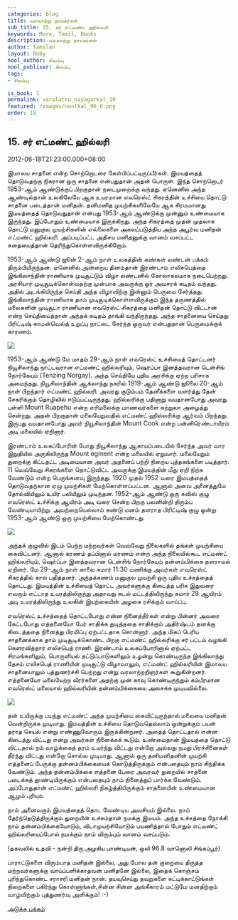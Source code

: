 ```yaml
---
categories: blog
title: வரலாற்று நாயகர்கள்
sub_title: 15. சர் எட்மண்ட் ஹில்லரி
keywords: More, Tamil, Books
description: வரலாற்று நாயகர்கள்
author: Tamilan
layout: Ruby
nool_author: சிலம்பு
nool_publiser: சிலம்பு
tags:
- சிலம்பு

is_book: 1
permalink: varalatru_nayagarkal_19
featured: /images/noolkal_96_6.png
order: 19
---
```



## 15. சர் எட்மண்ட் ஹில்லரி

2012-06-18T21:23:00.000+08:00

இமாலய சாதனை என்ற சொற்றொடரை கேள்பிப்பட்டிருப்பீர்கள். இமயத்தைத் தொடுவதற்கு நிகரான ஒரு சாதனை என்பதுதான் அதன் பொருள். இந்த சொற்றொடர் 1953-ஆம் ஆண்டுக்குப் பிறகுதான் நடைமுறைக்கு வந்தது. ஏனெனில் அந்த ஆண்டில்தான் உலகிலேயே ஆக உயரமான எவரெஸ்ட் சிகரத்தின் உச்சியை தொட்டு சாதனை படைத்தான் மனிதன். தனிமனித முயற்சிகளிலேயே ஆக சிரமமானது இமயத்தைத் தொடுவதுதான் என்பது 1953-ஆம் ஆண்டுக்கு முன்னும் உண்மையாக இருந்தது. இப்போதும் உண்மையாக இருக்கிறது. அந்த சிகரத்தை முதன் முதலாக தொட்டு மனுகுல முயற்சிகளின் எல்லைகளை அகலப்படுத்திய அந்த அபூர்வ மனிதன் எட்மண்ட் ஹில்லரி. அப்படிப்பட்ட அதிசய மனிதனுக்கு வானம் வசப்பட்ட கதையைத்தான் தெரிந்துகொள்ளவிருக்கிறோம்.

1953-ஆம் ஆண்டு ஜூன் 2-ஆம் நாள் உலகத்தின் கண்கள் லண்டன் பக்கம் திரும்பியிருந்தன. ஏனெனில் அன்றைய தினம்தான் இரண்டாம் எலிசபெத்தை இங்கிலாந்தின் ராணியாக முடிசூட்டும் விழா லண்டனில் கோலாகலமாக நடைபெற்றது. அரசியார் முடிசூடிக்கொள்வதற்கு முன்பாக அவருக்கு ஓர் அவசரக் கடிதம் வந்தது. அதில் அடங்கியிருந்த செய்தி அந்த விழாவிற்கு இன்னும் பெருமை சேர்த்தது. இங்கிலாந்தின் ராணியாக தாம் முடிசூடிக்கொள்ளவிருக்கும் இந்த தருணத்தில் மலைகளின் முடிசூடா ராணியான எவரெஸ்ட் சிகரத்தை மனிதன் தொட்டு விட்டான் என்ற செய்தியைத்தான் அந்தக் கடிதம் தாங்கி வந்திருந்தது. அந்த சாதனையை செய்தது பிரிட்டிஷ் காமன்வெல்த் உறுப்பு நாட்டை சேர்ந்த ஒருவர் என்பதுதான் பெருமைக்குக் காரணம்.

![](http://3.bp.blogspot.com/-kBCxmzGrEeg/T91Iv4oOV1I/AAAAAAAABzc/G5Zbq62nED4/s320/Edmund-Hillary-n-Tenzing-Norgay.jpg)

1953-ஆம் ஆண்டு மே மாதம் 29-ஆம் நாள் எவரெஸ்ட் உச்சியைத் தொட்டனர் நியூசிலாந்து நாட்டவரான எட்மண்ட் ஹில்லரியும், ஷெர்ப்பா இனத்தவரான டென்சிங் நோர்கேயும் (Tenzing Norgay). அந்த செய்தியே புதிய அரசிக்கு ஏற்ற பரிசாக அமைந்தது. நியூசிலாந்தின் ஆக்லாந்து நகரில் 1919-ஆம் ஆண்டு ஜூலை 20-ஆம் நாள் பிறந்தார் எட்மண்ட் ஹில்லரி. அவரது குடும்பம் தேனீக்களை வளர்த்து தேன் சேகரிக்கும் தொழிலில் ஈடுப்பட்டிருந்தது. ஹில்லரிக்கு பதினாறு வயதானபோது அவரது பள்ளி Mount Ruapehu என்ற எரிமலைக்கு மாணவர்களை சுற்றுலா அழைத்து சென்றது. அதன் பிறகுதான் மலையேறுவதில் எட்மண்ட் ஹில்லரிக்கு ஆர்வம் பிறந்தது. இருபது வயதானபோது அவர் நியூசிலாந்தின் Mount Cook என்ற பன்னிரெண்டாயிரம் அடி மலையில் ஏறினார்.

இரண்டாம் உலகப்போரின் போது நியூசிலாந்து ஆகாயப்படையில் சேர்ந்த அவர் வார இறுதியில் அருகிலிருந்த Mount egment என்ற மலையில் ஏறுவார். மலையேறும் துறைக்கு கிட்டதட்ட அடிமையான அவர் அதனைப் பற்றி நிறைய புத்தகங்களை படித்தார். 11 வெவ்வேறு சிகரங்களை தொட்டுவிட்ட அவருக்கு இமயத்தின் மீது ஏறி நிற்க வேண்டும் என்ற பெருங்கனவு இருந்தது. 1920 முதல் 1952 வரை இமயத்தைத் தொடுவதற்கான ஏழு முயற்சிகள் மேற்கொள்ளப்பட்டன. ஆனால் அவை அனைத்துமே தோல்வியிலும் உயிர் பலியிலும் முடிந்தன. 1952-ஆம் ஆண்டு ஒரு சுவிஸ் குழு எவரெஸ்ட் உச்சிக்கு ஆயிரம் அடி வரை சென்ற பிறகு பலனின்றி திரும்ப வேண்டியாயிற்று. அவற்றையெல்லாம் கண்டு மனம் தளராத பிரிட்டிஷ் குழு ஒன்று 1953-ஆம் ஆண்டு ஒரு முயற்சியை மேற்கொண்டது.

![](http://3.bp.blogspot.com/-19lhxlL-Ke4/T91JRKFGsHI/AAAAAAAABzs/WAje1m2kRLA/s320/1_HILLARY_461+\(1\).jpg)

அந்தக் குழுவில் இடம் பெற்ற மற்றவர்கள் வெவ்வேறு நிலைகளில் தங்கள் முயற்சியை கைவிட்டனர். ஆனால் கரணம் தப்பினால் மரணம் என்ற அந்த நிலையில்கூட எட்மண்ட் ஹில்லரியும், ஷெர்ப்பா இனத்தவரான டென்சிங் நோர்கேயும் தன்னம்பிக்கை தளராமல் ஏறினர். மே 29-ஆம் நாள் காலை சுமார் 11:30 மணிக்கு அவர்கள் எவரெஸ்ட் சிகரத்தில் கால் பதித்தனர். அந்தக்கணம் மனுகுல முயற்சி ஒரு புதிய உச்சத்தைத் தொட்டது. இமயத்தின் உச்சியைத் தொட்ட அவர்களுக்கு கிடைத்த பரிசு இதுவரை எவரும் எட்டாத உயரத்திலிருந்து அதாவது கடல் மட்டத்திலிருந்து சுமார் 29 ஆயிரம் அடி உயரத்திலிருந்து உலகின் இயற்கையின் அழகை ரசிக்கும் வாய்ப்பு.

எவரெஸ்ட் உச்சத்தைத் தொட்டபோது என்ன நினைத்தீர்கள் என்று பின்னர் அவரை கேட்டபோது எத்தனையோ பேர் சாதிக்க துடித்ததை சாதிக்கும் அதிர்ஷ்டம் தனக்கு கிடைத்ததை நினைத்து பிரமிப்பு ஏற்பட்டதாக சொன்னார். அந்த மிகப் பெரிய சாதனைக்காக தாம் முடிசூடிக்கொண்ட பிறகு எட்மண்ட் ஹில்லரிக்கு சர் பட்டம் வழங்கி கெளரவித்தார் எலிசபெத் ராணி. இரண்டாம் உலகப்போரினால் ஏற்பட்ட சிரமங்களிலும், பொருளியல் தட்டுப்பாடுகளிலும் உழன்று கொண்டிருந்த இங்கிலாந்து தேசம் எலிசபெத் ராணியின் முடிசூட்டு விழாவாலும், எட்மண்ட் ஹில்லரியின் இமாலய சாதனையாலும் புத்துணர்ச்சி பெற்றது என்று வரலாற்றறிஞர்கள் கூறுகின்றனர். எத்தனையோ மலையேற்ற வீரர்களை அதற்கு முன் காவு கொண்டிருந்தும் கம்பீரமான எவரெஸ்ட் மலையால் ஹில்லரியின் தன்னம்பிக்கையை அசைக்க முடியவில்லை.

![](http://3.bp.blogspot.com/-UioNXPlbTcA/T91JgRGeg1I/AAAAAAAABz0/lgDwEii2svw/s320/sir-edmund-hillary.jpg)

தன் உயிருக்கு பயந்து எட்மண்ட் அந்த முயற்சியை கைவிட்டிருந்தால் மலையை மனிதன் வென்றிருக்க முடியாது. இமயத்தின் உச்சியை தொடுவதெல்லாம் ஒன்றுக்கும் பயன் தராத செயல் என்று எண்ணுவோரும் இருக்கின்றனர். அதைத் தொட்டதால் என்ன கிடைத்து விட்டது என்று அவர்கள் நினைக்கக் கூடும். உண்மைதான் இமயத்தை தொட்டு விட்டதால் நம் வாழ்க்கைத் தரம் உயர்ந்து விட்டது என்றோ அல்லது நமது பிரச்சினைகள் தீர்ந்து விட்டது என்றோ சொல்ல முடியாது. ஆனால் ஒரு தனிமனிதனின் முயற்சி எத்தனைப் பேருக்கு தன்னம்பிக்கையைக் கொடுத்திருக்கும் என்பதையும் நாம் சிந்திக்க வேண்டும். அந்த தன்னம்பிக்கை எத்தனை பேரை அவரவர் துறையில் சாதனை படைக்கத் தூண்டியிருக்கும் என்பதையும் நாம் நினைத்துப் பார்க்க வேண்டும். அப்போதுதான் எட்மண்ட் ஹில்லரி நிகழ்த்தியிருக்கும் சாதனையின் உண்மையான ஆழம் புரியும்.

நாம் அனைவரும் இமயத்தைத் தொட வேண்டிய அவசியம் இல்லை. நாம் தேர்ந்தெடுத்திருக்கும் துறையின் உச்சம்தான் நமக்கு இமயம். அந்த உச்சத்தை நோக்கி நாம் தன்னம்பிக்கையோடும், விடாமுயற்சியோடும் பயணித்தால் போதும் எட்மண்ட் ஹில்லரியைப்போல் நமக்கும் நாம் விரும்பும் வானம் வசப்படும்.

(தகவலில் உதவி - நன்றி திரு.அழகிய பாண்டியன், ஒலி 96.8 வானொலி சிங்கப்பூர்)

பாராட்டுகளை விரும்பாத மனிதன் இல்லை, அது போல தன் குறையை திருத்த மற்றவர்களுக்கு வாய்ப்பளிக்காதவன் மனிதனே இல்லை, இதைக் கொஞ்சம் புரிந்துகொண்ட சராசரி மனிதன் நான். தயவுசெய்து தவறுகளை சுட்டிக்காட்டுங்கள் நிறைகளை பகிர்ந்து கொள்ளுங்கள்,சின்ன சின்ன அங்கீகாரம் மட்டுமே மனதிற்கும் வாழ்விற்கும் புத்துணர்வு அளிக்கும்! :-)

[அடுத்த பக்கம்](varalatru_nayagarkal_20)